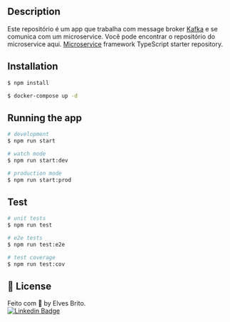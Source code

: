 ## Description

Este repositório é um app que trabalha com message broker [Kafka](https://kafka.apache.org/) e se comunica com um microservice. Você pode encontrar o repositório do microservice aqui. [Microservice](https://github.com/elvesbd/microsservice-user-engine) framework TypeScript starter repository.

## Installation

```bash
$ npm install

$ docker-compose up -d
```

## Running the app

```bash
# development
$ npm run start

# watch mode
$ npm run start:dev

# production mode
$ npm run start:prod
```

## Test

```bash
# unit tests
$ npm run test

# e2e tests
$ npm run test:e2e

# test coverage
$ npm run test:cov
```

## 📝 License

Feito com 💜 by Elves Brito.  
[![Linkedin Badge](https://img.shields.io/badge/-Elves-blue?style=flat-square&logo=Linkedin&logoColor=White&link=https://www.linkedin.com/in/elvesbd/)](https://www.linkedin.com/in/elvesbd/)
